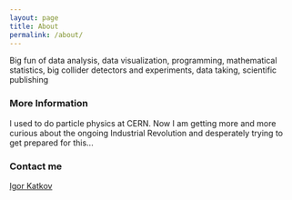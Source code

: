 ```yaml
---
layout: page
title: About
permalink: /about/
---
```


Big fun of data analysis, data visualization, programming,
mathematical statistics, big collider detectors and experiments, data taking, 
scientific publishing

### More Information

I used to do particle physics at CERN. Now I am getting more and more curious 
about the ongoing Industrial Revolution and desperately trying to get prepared
for this...

### Contact me

[Igor Katkov](mailto:igor.i.katkov@gmail.com)
